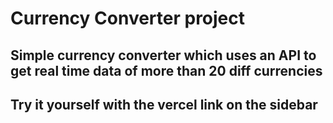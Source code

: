 # Currency Converter project

## Simple currency converter which uses an API to get real time data of more than 20 diff currencies

## Try it yourself with the vercel link on the sidebar